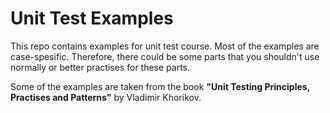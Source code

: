 # Unit Test Examples

This repo contains examples for unit test course. Most of the examples are case-spesific. Therefore, there could be some
parts that you shouldn't use normally or better practises for these parts.

Some of the examples are taken from the book **"Unit Testing Principles, Practises and Patterns"** by Vladimir Khorikov.